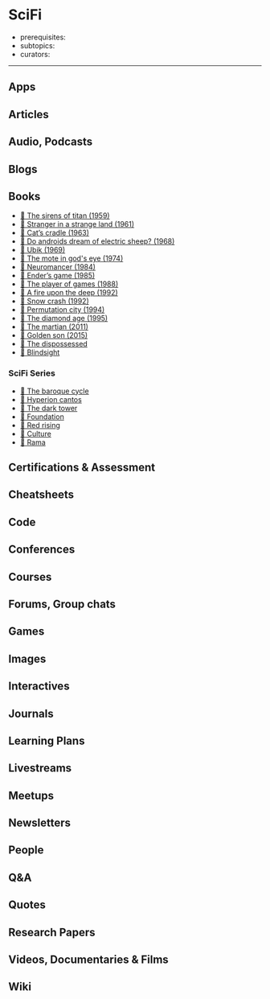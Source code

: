 # SciFi

- prerequisites:
- subtopics:
- curators:

------

## Apps

## Articles

## Audio, Podcasts

## Blogs

## Books

- [📕 The sirens of titan (1959)](http://www.goodreads.com/book/show/4982.The_Sirens_of_Titan)
- [📕 Stranger in a strange land (1961)](http://www.goodreads.com/book/show/350.Stranger_in_a_Strange_Land)
- [📕 Cat’s cradle (1963)](http://www.goodreads.com/book/show/135479.Cat_s_Cradle)
- [📕 Do androids dream of electric sheep? (1968)](http://www.goodreads.com/book/show/7082.Do_Androids_Dream_of_Electric_Sheep_)
- [📕 Ubik (1969)](http://www.goodreads.com/book/show/22590.Ubik)
- [📕 The mote in god's eye (1974)](http://www.goodreads.com/book/show/100365.The_Mote_in_God_s_Eye)
- [📕 Neuromancer (1984)](https://www.goodreads.com/book/show/22328.Neuromancer)
- [📕 Ender’s game (1985)](http://www.goodreads.com/book/show/375802.Ender_s_Game)
- [📕 The player of games (1988)](http://www.goodreads.com/book/show/18630.The_Player_of_Games)
- [📕 A fire upon the deep (1992)](http://www.goodreads.com/book/show/77711.A_Fire_Upon_the_Deep)
- [📕 Snow crash (1992)](http://www.goodreads.com/book/show/830.Snow_Crash)
- [📕 Permutation city (1994)](http://www.goodreads.com/book/show/156784.Permutation_City)
- [📕 The diamond age (1995)](http://www.goodreads.com/book/show/827.The_Diamond_Age)
- [📕 The martian (2011)](http://www.goodreads.com/book/show/18007564-the-martian)
- [📕 Golden son (2015)](http://www.goodreads.com/book/show/18966819-golden-son)
- [📕 The dispossessed](http://www.goodreads.com/book/show/13651.The_Dispossessed)
- [📕 Blindsight](http://www.goodreads.com/book/show/48484.Blindsight)

### SciFi Series

- [📕 The baroque cycle](https://www.goodreads.com/series/49317-the-baroque-cycle)
- [📕 Hyperion cantos](http://www.goodreads.com/series/40461-hyperion-cantos)
- [📕 The dark tower](https://www.goodreads.com/series/40750-the-dark-tower)
- [📕 Foundation](http://www.goodreads.com/series/59386-foundation-publication-order)
- [📕 Red rising](http://www.goodreads.com/book/show/15839976-red-rising)
- [📕 Culture](http://www.goodreads.com/series/49118-culture)
- [📕 Rama](http://www.goodreads.com/book/show/112537.Rendezvous_with_Rama)

## Certifications & Assessment

## Cheatsheets

## Code

## Conferences

## Courses

## Forums, Group chats

## Games

## Images

## Interactives

## Journals

## Learning Plans

## Livestreams

## Meetups

## Newsletters

## People

## Q&A

## Quotes

## Research Papers

## Videos, Documentaries & Films

## Wiki
